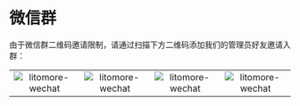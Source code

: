 # 微信群

由于微信群二维码邀请限制，请通过扫描下方二维码添加我们的管理员好友邀请入群：

| | | | |
|:-:|:-:|:-:|:-:|
|![litomore-wechat]|![litomore-wechat]|![litomore-wechat]|![litomore-wechat]|

<!-- Links -->
[litomore-wechat]: https://raw.githubusercontent.com/electronjs-cn/.github/main/media/litomore-wechat.jpg
